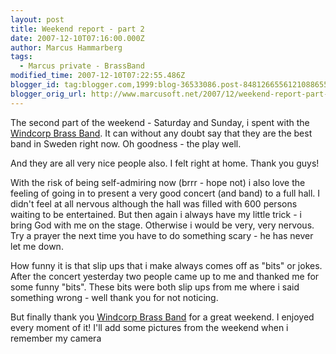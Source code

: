 ```yaml
---
layout: post
title: Weekend report - part 2
date: 2007-12-10T07:16:00.000Z
author: Marcus Hammarberg
tags:
  - Marcus private - BrassBand
modified_time: 2007-12-10T07:22:55.486Z
blogger_id: tag:blogger.com,1999:blog-36533086.post-8481266556121088655
blogger_orig_url: http://www.marcusoft.net/2007/12/weekend-report-part-2.html
---
```



The second part of the weekend - Saturday and Sunday, i spent with the
[Windcorp
Brass Band](http://www.windcorpbrassband.se/). It can without any doubt
say that they are the best band in Sweden right now. Oh goodness - the
play well.

And they are all very nice people also. I felt right at home. Thank you
guys!

With the risk of being self-admiring now (brrr - hope not) i also love the
feeling of going in to present a very good concert (and band) to a full
hall. I didn't feel at all nervous although the hall was filled with 600
persons waiting to be entertained. But then again i always have my
little trick - i bring God with me on the stage. Otherwise i would be
very, very nervous. Try a prayer the next time you have to do something
scary - he has never let me down.

How funny it is that slip ups that i make always comes off as "bits" or
jokes. After the concert yesterday two people came up to me and thanked
me for some funny "bits". These bits were both slip ups from me where i
said something wrong - well thank you for not noticing.

But finally thank you [Windcorp Brass
Band](http://www.windcorpbrassband.se/) for a great weekend. I enjoyed
every moment of it! I'll add some pictures from the weekend when i remember my
camera
